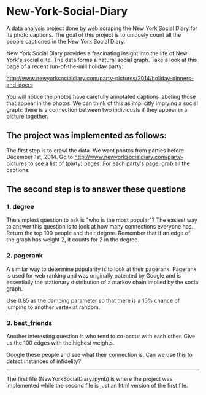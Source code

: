 # New-York-Social-Diary
A data analysis project done by web scraping the New York Social Diary for its photo captions. The goal of this project is to uniquely count all the people captioned in the New York Social Diary.

New York Social Diary provides a fascinating insight into the life of New York's social elite. The data forms a natural social graph. Take a look at this page of a recent run-of-the-mill holiday party:

http://www.newyorksocialdiary.com/party-pictures/2014/holiday-dinners-and-doers

You will notice the photos have carefully annotated captions labeling those that appear in the photos. We can think of this as implicitly implying a social graph: there is a connection between two individuals if they appear in a picture together.

## The project was implemented as follows:

The first step is to crawl the data. We want photos from parties before December 1st, 2014. Go to http://www.newyorksocialdiary.com/party-pictures to see a list of (party) pages. For each party's page, grab all the captions.

## The second step is to answer these questions

### 1. degree
The simplest question to ask is "who is the most popular"? The easiest way to answer this question is to look at how many connections everyone has. Return the top 100 people and their degree. Remember that if an edge of the graph has weight 2, it counts for 2 in the degree.

### 2. pagerank
A similar way to determine popularity is to look at their pagerank. Pagerank is used for web ranking and was originally patented by Google and is essentially the stationary distribution of a markov chain implied by the social graph.

Use 0.85 as the damping parameter so that there is a 15% chance of jumping to another vertex at random.

### 3. best_friends
Another interesting question is who tend to co-occur with each other. Give us the 100 edges with the highest weights.

Google these people and see what their connection is. Can we use this to detect instances of infidelity?

-------------------------------------------------------------------------------------------------------------------------------------------------

The first file (NewYorkSocialDiary.ipynb) is where the project was implemented while the second file is just an html version of the first file.
